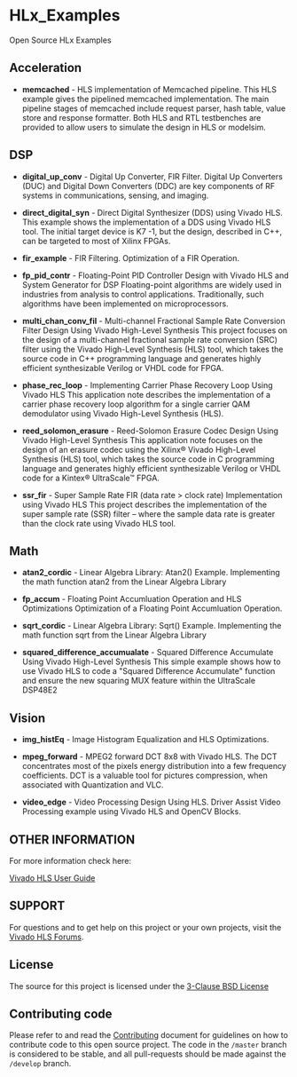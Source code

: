 # HLx_Examples
Open Source HLx Examples

## Acceleration 
- **memcached** - HLS implementation of Memcached pipeline.
  This HLS example gives the pipelined memcached implementation. The main pipeline stages of memcached include request parser, hash table, value store and response formatter. Both HLS and RTL testbenches are provided to allow users to simulate the design in HLS or modelsim.
  
## DSP 
- **digital_up_conv** - Digital Up Converter, FIR Filter.
  Digital Up Converters (DUC) and Digital Down Converters (DDC) are key components of RF systems in communications, sensing, and imaging.

- **direct_digital_syn** - Direct Digital Synthesizer (DDS) using Vivado HLS.
  This example shows the implementation of a DDS using Vivado HLS tool. The initial target device is K7 -1, but the design, described in C++, can be targeted to most of Xilinx FPGAs. 

- **fir_example** - FIR Filtering.
  Optimization of a FIR Operation.

- **fp_pid_contr** - Floating-Point PID Controller Design with Vivado HLS and System Generator for DSP
  Floating-point algorithms are widely used in industries from analysis to control applications. Traditionally, such algorithms have been implemented on microprocessors.
  
- **multi_chan_conv_fil** - Multi-channel Fractional Sample Rate Conversion Filter Design Using Vivado High-Level Synthesis
  This project focuses on the design of a multi-channel fractional sample rate conversion (SRC) filter using the Vivado High-Level Synthesis (HLS) tool, which takes the source code in C\++ programming language and generates highly efficient synthesizable Verilog or VHDL code for FPGA.

- **phase_rec_loop** - Implementing Carrier Phase Recovery Loop Using Vivado HLS 
  This application note describes the implementation of a carrier phase recovery loop algorithm for a single carrier QAM demodulator using Vivado High-Level Synthesis (HLS).
  
- **reed_solomon_erasure** - Reed-Solomon Erasure Codec Design Using Vivado High-Level Synthesis
  This application note focuses on the design of an erasure codec using the Xilinx® Vivado High-Level Synthesis (HLS) tool, which takes the source code in C programming language and generates highly efficient synthesizable Verilog or VHDL code for a Kintex® UltraScale™ FPGA.
  
- **ssr_fir** - Super Sample Rate FIR (data rate > clock rate) Implementation using Vivado HLS
  This project describes the implementation of the super sample rate (SSR) filter – where the sample data rate is greater than the clock rate using Vivado HLS tool.

## Math 
- **atan2_cordic** - Linear Algebra Library: Atan2() Example. 
Implementing the math function atan2 from the Linear Algebra Library 

- **fp_accum** - Floating Point Accumluation Operation and HLS Optimizations
Optimization of a Floating Point Accumluation Operation.

- **sqrt_cordic** - Linear Algebra Library: Sqrt() Example.
Implementing the math function sqrt from the Linear Algebra Library 

- **squared_difference_accumualate** - Squared Difference Accumulate Using Vivado High-Level Synthesis
This simple example shows how to use Vivado HLS to code a "Squared Difference Accumulate" function and ensure the new squaring MUX feature within the UltraScale DSP48E2

## Vision
- **img_histEq** - Image Histogram Equalization and HLS Optimizations.
  
- **mpeg_forward** - MPEG2 forward DCT 8x8  with Vivado HLS.
The DCT concentrates most of the pixels energy distribution into a few frequency coefficients. 
DCT is a valuable tool for pictures compression, when associated with Quantization and VLC.

- **video_edge** - Video Processing Design Using HLS.
Driver Assist Video Processing example using Vivado HLS and OpenCV Blocks.  

## OTHER INFORMATION

For more information check here: 

[Vivado HLS User Guide][]

## SUPPORT

For questions and to get help on this project or your own projects, visit the [Vivado HLS Forums][]. 

## License
The source for this project is licensed under the [3-Clause BSD License][]

## Contributing code
Please refer to and read the [Contributing][] document for guidelines on how to contribute code to this open source project. The code in the `/master` branch is considered to be stable, and all pull-requests should be made against the `/develop` branch.

[Contributing]: CONTRIBUTING.md 
[3-Clause BSD License]: LICENSE.md
[Vivado HLS Forums]: https://forums.xilinx.com/t5/High-Level-Synthesis-HLS/bd-p/hls 
[Vivado HLS User Guide]: http://www.xilinx.com/support/documentation/sw_manuals/xilinx2015_4/ug902-vivado-high-level-synthesis.pdf